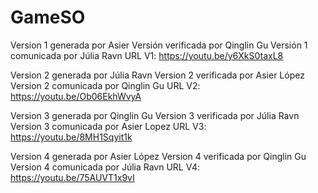 # GameSO
Version 1 generada por Asier
Versión  verificada por Qinglin Gu
Versión 1 comunicada por Júlia Ravn
URL V1: https://youtu.be/y6XkS0taxL8

Version 2 generada por Júlia Ravn
Version 2 verificada por Asier López
Version 2 comunicada por Qinglin Gu
URL V2: https://youtu.be/Ob06EkhWvyA

Version 3 generada por Qinglin Gu
Version 3 verificada por Júlia Ravn
Version 3 comunicada por Asier Lopez
URL V3: https://youtu.be/8MH1Sqyit1k

Version 4 generada por Asier López
Version 4 verificada por Qinglin Gu
Version 4 comunicada por Júlia Ravn
URL V4: https://youtu.be/75AUVT1x9vI


